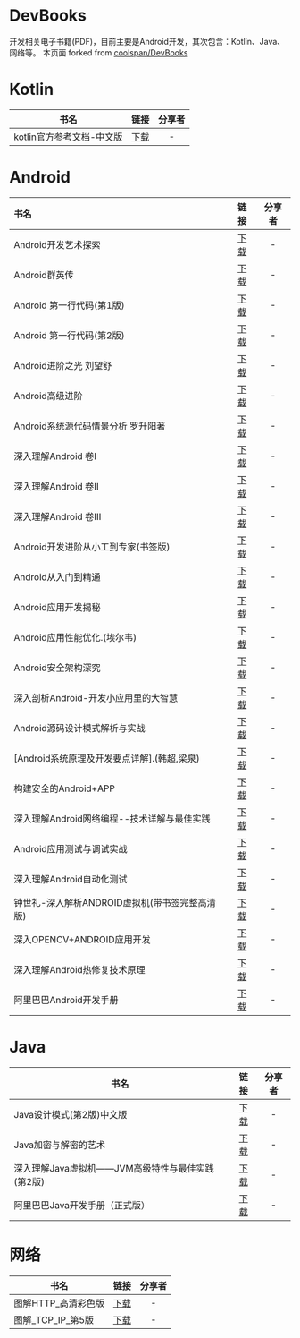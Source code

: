 # DevBooks

开发相关电子书籍(PDF)，目前主要是Android开发，其次包含：Kotlin、Java、网络等。
本页面 forked from [coolspan/DevBooks](https://github.com/coolspan/DevBooks)

# Kotlin 

| 书名                      |                          链接                           | 分享者 |
| ------------------------- | :-----------------------------------------------------: | :----: |
| kotlin官方参考文档-中文版 | [下载](https://pan.baidu.com/s/16TZoYcYP1eXXI-gs1ezqmg) |   -    |


# Android

| 书名      |    链接 |  分享者 |
| :-------- | :-------:| :--: |
| Android开发艺术探索  | [下载](https://pan.baidu.com/s/1Gt5NQAeLasv6R7EuLwVinQ) |  -   |
| Android群英传 | [下载](https://pan.baidu.com/s/1Bs2NbjVLokcrE9X-UN0bSQ) |  -  |
| Android 第一行代码(第1版) | [下载](https://pan.baidu.com/s/1MOKTdVkRseiHPQt8oUtFuQ) | -  |
| Android 第一行代码(第2版) | [下载](https://pan.baidu.com/s/1ZlS9GknXG7ZDzswKmkP9tQ) | - |
| Android进阶之光 刘望舒 | [下载](https://pan.baidu.com/s/1nLQuVZT7eLLPVT-jIPMz8w) | - |
| Android高级进阶 | [下载](https://pan.baidu.com/s/1vnHTP3eEulXuc1kDuZkH3Q) | - |
| Android系统源代码情景分析 罗升阳著 | [下载](https://pan.baidu.com/s/17H3keDbOgQGVyhZ6ZyY8cw) | - |
| 深入理解Android 卷I | [下载](https://pan.baidu.com/s/126iHYibb0SWCAruSYe1W3w) | - |
| 深入理解Android 卷II | [下载](https://pan.baidu.com/s/17z69VhxY8EQk_8Ga9zrseQ) | - |
| 深入理解Android 卷III | [下载](https://pan.baidu.com/s/1CwJDmEBBGIuQJXOmdwpaWQ) | - |
| Android开发进阶从小工到专家(书签版) | [下载](https://pan.baidu.com/s/1OB0fVR_CZ0D_dhkmvlkjKg) | - |
| Android从入门到精通 | [下载](https://pan.baidu.com/s/1YsvXspiHi9nPqEPUQREM-g) | - |
| Android应用开发揭秘 | [下载](https://pan.baidu.com/s/1NY8_ABlqXaJHiP2jDkkbxg) | - |
| Android应用性能优化.(埃尔韦) | [下载](https://pan.baidu.com/s/1Vu6DpL74Kcfrri7W1PftGg) | - |
| Android安全架构深究 | [下载](https://pan.baidu.com/s/1v8-fh7UjkwSo0ts5y5gPHg) | - |
| 深入剖析Android-开发小应用里的大智慧 | [下载](https://pan.baidu.com/s/10IV2hkgyMcul8x5ErEEJLA) | - |
| Android源码设计模式解析与实战 | [下载](https://pan.baidu.com/s/1cqu71fA2O45uewh-fPaltA) | - |
| [Android系统原理及开发要点详解].(韩超,梁泉) | [下载](https://pan.baidu.com/s/1nx8wfm23UWTYv5850U2Ouw) | - |
| 构建安全的Android+APP | [下载](https://pan.baidu.com/s/1v32U2NclFkXepz0sF7E7rA) | - |
| 深入理解Android网络编程--技术详解与最佳实践 | [下载](https://pan.baidu.com/s/14ofDLybrPaXnRAzhyPtDkw) | - |
| Android应用测试与调试实战 | [下载](https://pan.baidu.com/s/1lYs-yoq9s6JemR68y6HKgA) | - |
| 深入理解Android自动化测试 | [下载](https://pan.baidu.com/s/104q_YVniKj1FMjOKwzJXMQ) | - |
| 钟世礼-深入解析ANDROID虚拟机(带书签完整高清版) | [下载](https://pan.baidu.com/s/162dgCU_ujorpXNifwkDQew) | - |
| 深入OPENCV+ANDROID应用开发 | [下载](https://pan.baidu.com/s/1I5JX4CCmpnbhz8kq7qH3_g) | - |
| 深入理解Android热修复技术原理 | [下载](https://pan.baidu.com/s/1dVtpoI7BEGYdCC9Z5jJ3PA) | - |
| 阿里巴巴Android开发手册 | [下载](https://pan.baidu.com/s/1qHDf_hwLOUFv9mW3og_X_w) | - |

# Java

| 书名                                             |                          链接                           | 分享者 |
| ------------------------------------------------ | :-----------------------------------------------------: | :----: |
| Java设计模式(第2版)中文版                        | [下载](https://pan.baidu.com/s/10RuJONqmVOFBZJ1lIuuTqA) |   -    |
| Java加密与解密的艺术                             | [下载](https://pan.baidu.com/s/1T5gj3Vx2ry5OMjVs58fW4A) |   -    |
| 深入理解Java虚拟机——JVM高级特性与最佳实践(第2版) | [下载](https://pan.baidu.com/s/12inUq4gIyw2iZ2ojKiHb8g) |   -    |
| 阿里巴巴Java开发手册（正式版）                   | [下载](https://pan.baidu.com/s/1GpseAOXpi56D9JhtoRVHeA) |   -    |

# 网络

| 书名                |                          链接                           | 分享者 |
| ------------------- | :-----------------------------------------------------: | :----: |
| 图解HTTP_高清彩色版 | [下载](https://pan.baidu.com/s/1n9ffvMz-wzF_v-Tym4zzQg) |   -    |
| 图解_TCP_IP_第5版   | [下载](https://pan.baidu.com/s/1Ar0DsQjvsTlWbLErDd3BFg) |   -    |
